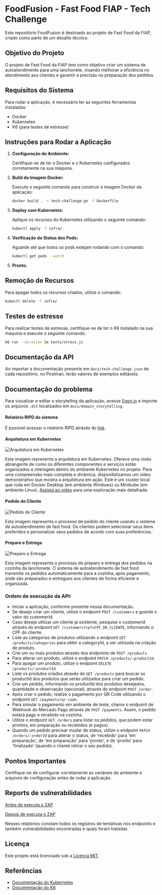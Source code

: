 # FoodFusion - Fast Food FIAP - Tech Challenge

Este repositório FoodFusion é destinado ao projeto de Fast Food da FIAP, criado como parte de um desafio técnico.

## Objetivo do Projeto

O projeto de Fast Food da FIAP tem como objetivo criar um sistema de autoatendimento para uma lanchonete, visando melhorar a eficiência no atendimento aos clientes e garantir a precisão na preparação dos pedidos.

## Requisitos do Sistema

Para rodar a aplicação, é necessário ter as seguintes ferramentas instaladas:

- Docker
- Kubernetes
- K6 (para testes de estresse)

## Instruções para Rodar a Aplicação

1. **Configuração do Ambiente:**

   Certifique-se de ter o Docker e o Kubernetes configurados corretamente na sua máquina.

2. **Build da Imagem Docker:**

   Execute o seguinte comando para construir a imagem Docker da aplicação:

   ```bash
   docker build . -t tech-challenge-go -f Dockerfile
   ```

3. **Deploy com Kubernetes:**

   Aplique os recursos do Kubernetes utilizando o seguinte comando:

   ```bash
   kubectl apply -f infra/
   ```

4. **Verificação do Status dos Pods:**

   Aguarde até que todos os pods estejam rodando com o comando:

   ```bash
   kubectl get pods --watch
   ```

5. **Pronto.**

## Remoção de Recursos

Para apagar todos os recursos criados, utilize o comando:

```bash
kubectl delete -f infra/
```

## Testes de estresse

Para realizar testes de estresse, certifique-se de ter o K6 instalado na sua máquina e execute o seguinte comando:

```bash
k6 run --duration 1m tests/stress.js
```

## Documentação da API

Ao importar a documentação presente em `docs/tech-challenge.json` de cada repositório, no Postman, terão valores de exemplos editáveis.

## Documentação do problema

Para visualizar e editar o storytelling da aplicação, acesse [Egon.io](https://egon.io/app-v1/) e importe os arquivos `.dst` localizados em `docs/domain_storytelling`.

#### Relatório RIPD do sistema

É possível acessar o relatório RIPD atrávés do [link](docs/RIPD.docx).

#### Arquitetura em Kubernetes

![Arquitetura em Kubernetes](docs/architecture/architecture.png)

Esta imagem representa a arquitetura em Kubernetes. Oferece uma visão abrangente de como os diferentes componentes e serviços estão organizados e interagem dentro do ambiente Kubernetes no projeto. Para uma compreensão mais completa e dinâmica, disponibilizamos um vídeo demonstrativo que mostra a arquitetura em ação. Este é um cluster local que roda em Docker Desktop (em ambiente Windows) ou Minikube (em ambiente Linux). [Assista ao vídeo](https://youtu.be/QDqb9ZvWR2U) para uma exploração mais detalhada.

#### Pedido do Cliente

![Pedido do Cliente](docs/domain_storytelling/pedido.png)

Esta imagem representa o processo de pedido do cliente usando o sistema de autoatendimento de fast food. Os clientes podem selecionar seus itens preferidos e personalizar seus pedidos de acordo com suas preferências.

#### Preparo e Entrega

![Preparo e Entrega](docs/domain_storytelling/entrega.png)

Esta imagem representa o processo de preparo e entrega dos pedidos na cozinha da lanchonete. O sistema de autoatendimento de fast food transmite os pedidos automaticamente para a cozinha, após pagamento, onde são preparados e entregues aos clientes de forma eficiente e organizada.

### Ordem de execução da API:

- Iniciar a aplicação, conforme presente nessa documentação.
- Se desejo criar um cliente, utilize o endpoint `POST /customers` e guarde o valor do customerId.
- Caso deseje utilizar um cliente já existente, pesquise o customerId através do endpoint `GET /customers?cpf=CPF_DO_CLIENTE`, informando o CPF do cliente.
- Liste as categorias de produtos utilizando o endpoint `GET /products/categories` para obter a categoryId, a ser utilizada na criação de produto.
- Crie um ou mais produtos através dos endpoints de `POST /products`.
- Para alterar um produto, utilize o endpoint `PATCH /products/:productId`.
- Para apagar um produto, utilize o endpoint `DELETE /products/:productId`.
- Liste os produtos criados através de `GET /products` para buscar os productId dos produtos que serão utilizados para criar um pedido.
- Crie um pedido, informando os productId dos produtos desejados, quantidade e observação (opcional), através do endpoint `POST /order`.
- Após criar o pedido, realize o pagamento por QR Code utilizando o endpoint `GET /payments/qr-code`.
- Para simular o pagamento em ambiente de teste, chame o endpoint de Webhook do Mercado Pago através de `POST /payments`. Assim, o pedido estará pago e recebido na cozinha.
- Utilize o endpoint `GET /orders` para listar os pedidos, que podem estar prontos, em preparação ou recebidos (e pagos).
- Quando um pedido precisar mudar de status, utilize o endpoint `PATCH /orders/:orderId` para alterar o status, de 'recebido' para 'em preparação', de 'em preparação' para 'pronto', e de 'pronto' para 'finalizado' (quando o cliente retirar o seu pedido).

## Pontos Importantes

Certifique-se de configurar corretamente as variáveis de ambiente e arquivos de configuração antes de rodar a aplicação.

<!--
## Contribuição
Este projeto está aberto para contribuições. Caso queira contribuir, por favor, faça um fork do repositório, implemente as alterações e envie um pull request.
-->

## Reports de vulnerabilidades

[Antes de executa o ZAP](docs/reports_vulnerabilidades/antes/2024-09-09-ZAP-Report.html)

[Depois de executa o ZAP](docs/reports_vulnerabilidades/depois/2024-09-09-ZAP-Report.html)

Nesses relatórios constam todos os registros de tentativas nos endpoints e também vulnerabilidades encontradas e quais foram tratadas

## Licença

Este projeto está licenciado sob a [Licença MIT](LICENSE).

## Referências

- [Documentação do Kubernetes](https://kubernetes.io/docs/)
- [Documentação do K6](https://k6.io/docs/)

<!--

**Here are some ideas to get you started:**

🙋‍♀️ A short introduction - what is your organization all about?
🌈 Contribution guidelines - how can the community get involved?
👩‍💻 Useful resources - where can the community find your docs? Is there anything else the community should know?
🍿 Fun facts - what does your team eat for breakfast?
🧙 Remember, you can do mighty things with the power of [Markdown](https://docs.github.com/github/writing-on-github/getting-started-with-writing-and-formatting-on-github/basic-writing-and-formatting-syntax)
-->
